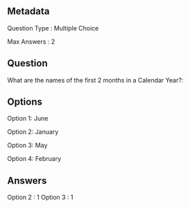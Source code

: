 ## Metadata
Question Type : Multiple Choice

Max Answers : 2

## Question
What are the names of the first 2 months in a Calendar Year?:

## Options
Option 1: June

Option 2: January

Option 3: May

Option 4: February

## Answers
Option 2 : 1
Option 3 : 1